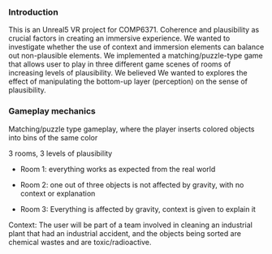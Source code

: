 ### Introduction
This is an Unreal5 VR project for COMP6371. Coherence and plausibility as crucial
factors in creating an immersive experience. We wanted to investigate whether the use of context and
immersion elements can balance out non-plausible elements. We implemented a matching/puzzle-type game that allows user to play in three different game scenes of rooms of increasing levels of plausibility.  We believed We wanted to explores the effect of manipulating the bottom-up layer
(perception) on the sense of plausibility. 

### Gameplay mechanics 
Matching/puzzle type gameplay, where the player inserts colored objects into bins of the same color

3 rooms, 3 levels of plausibility

- Room 1: everything works as expected from the real world

- Room 2:  one out of three objects is not affected by gravity, with no context or explanation

- Room 3: Everything is affected by gravity, context is given to explain it

Context: The user will be part of a team involved in cleaning an industrial plant that had an industrial accident, and the objects being sorted are chemical wastes and are toxic/radioactive.



